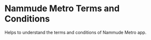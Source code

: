#  Nammude Metro Terms and Conditions
Helps to understand the terms and conditions of Nammude Metro app.
